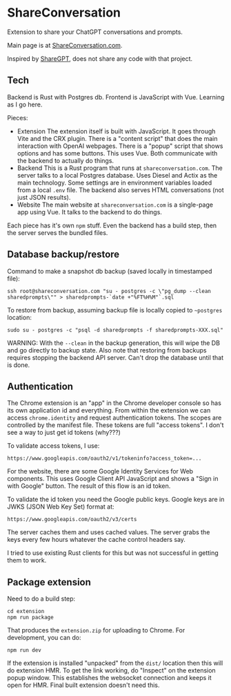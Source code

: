 # ShareConversation

Extension to share your ChatGPT conversations and prompts.

Main page is at [ShareConversation.com](https://shareconversation.com/).

Inspired by [ShareGPT](https://github.com/domeccleston/sharegpt), does not share
any code with that project.

## Tech

Backend is Rust with Postgres db. Frontend is JavaScript with Vue. Learning as I go here.

Pieces:
* Extension
    The extension itself is built with JavaScript. It goes through Vite and the CRX plugin. There is
    a "content script" that does the main interaction with OpenAI webpages. There is a "popup" script
    that shows options and has some buttons. This uses Vue. Both communicate with the backend to actually
    do things.
* Backend
    This is a Rust program that runs at `shareconversation.com`. The server talks to a local Postgres database.
    Uses Diesel and Actix as the main technology. Some settings are in environment variables loaded from
    a local `.env` file. The backend also serves HTML conversations (not just JSON results).
* Website
    The main website at `shareconversation.com` is a single-page app using Vue. It talks to the backend
    to do things.

Each piece has it's own `npm` stuff. Even the backend has a build step, then the server serves the bundled
files.

## Database backup/restore

Command to make a snapshot db backup (saved locally in timestamped file):

    ssh root@shareconversation.com "su - postgres -c \"pg_dump --clean sharedprompts\"" > sharedprompts-`date +"%FT%H%M"`.sql

To restore from backup, assuming backup file is locally copied to `~postgres`
location:

    sudo su - postgres -c "psql -d sharedprompts -f sharedprompts-XXX.sql"

WARNING: With the `--clean` in the backup generation, this will wipe the DB and
go directly to backup state. Also note that restoring from backups requires
stopping the backend API server. Can't drop the database until that is done.

## Authentication

The Chrome extension is an "app" in the Chrome developer console so has its own
application id and everything. From within the extension we can access
`chrome.identity` and request authentication tokens. The scopes are controlled
by the manifest file. These tokens are full "access tokens". I don't see a way
to just get id tokens (why???)

To validate access tokens, I use:

    https://www.googleapis.com/oauth2/v1/tokeninfo?access_token=...

For the website, there are some Google Identity Services for Web components.
This uses Google Client API JavaScript and shows a "Sign in with Google" button.
The result of this flow is an id token.

To validate the id token you need the Google public keys. Google keys are in
JWKS (JSON Web Key Set) format at:

    https://www.googleapis.com/oauth2/v3/certs

The server caches them and uses cached values. The server grabs the keys every
few hours whatever the cache control headers say.

I tried to use existing Rust clients for this but was not successful in getting
them to work.

## Package extension

Need to do a build step:

    cd extension
    npm run package

That produces the `extension.zip` for uploading to Chrome. For development, you can
do:

    npm run dev

If the extension is installed "unpacked" from the `dist/` location then this will do
extension HMR. To get the link working, do "Inspect" on the extension popup window.
This establishes the websocket connection and keeps it open for HMR. Final built
extension doesn't need this.
